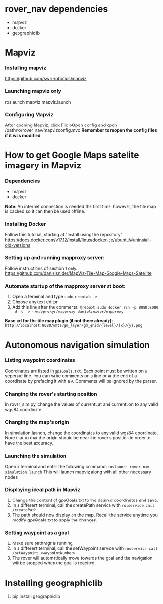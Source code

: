 # rover_nav dependencies
* mapviz
* docker
* geographiclib

# Mapviz

### Installing mapviz
https://github.com/swri-robotics/mapviz

### Launching mapviz only
roslaunch mapviz mapviz.launch

### Configuring Mapviz
After opening Mapviz, click File->Open config and open /path/to/rover_nav/mapvizconfig.mvc
**Remember to reopen the config files if it was modified**

# How to get Google Maps satelite imagery in Mapviz
### Dependencies
* mapviz
* docker

**Note:** An internet connection is needed the first time, however, the tile map is cached so it can then be used offline.

### Installing Docker
Follow this tutorial, starting at "Install using the repository"
https://docs.docker.com/v17.12/install/linux/docker-ce/ubuntu/#uninstall-old-versions

### Setting up and running mapproxy server:
Follow instructions of section 1 only.
https://github.com/danielsnider/MapViz-Tile-Map-Google-Maps-Satellite

### Automate startup of the mapproxy server at boot:
1. Open a terminal and type `sudo crontab -e`
2. Choose any text editor
3. Add this line after the comments: `@reboot sudo docker run -p 8080:8080 -d -t -v ~/mapproxy:/mapproxy danielsnider/mapproxy`

**Base url for the tile map plugin (if not there already):** `http://localhost:8080/wmts/gm_layer/gm_grid/{level}/{x}/{y}.png`

# Autonomous navigation simulation

### Listing waypoint coordinates
Coordinates are listed in `gpsGoals.txt`. Each point must be written on a seperate line. You can write comments on a line or at the end
of a coordinate by prefacing it with a `#`. Comments will be ignored by the parser.

### Changing the rover's starting position
In rover_sim.py, change the values of currentLat and currentLon to any valid wgs84 coordinate.

### Changing the map's origin
In simulation.launch, change the coordinates to any valid wgs84 coordinate. Note that to that the origin should be near the rover's position in order to have the best accuracy.

### Launching the simulation
Open a terminal and enter the following command: `roslaunch rover_nav simulation.launch`
This will launch mapviz along with all other necessary nodes.

### Displaying ideal path in Mapviz
1. Change the content of gpsGoals.txt to the desired coordinates and save.
2. In a different terminal, call the createPath service with `rosservice call /createPath`
3. The path should now display on the map. Recall the service anytime you modify gpsGoals.txt to apply the changes.

### Setting waypoint as a goal
1. Make sure pathMgr is running.
2. In a different terminal, call the setWaypoint service with `rosservice call /setWaypoint <waypointNumber>`
3. The rover will automatically move towards the goal and the navigation will be stopped when the goal is reached.

# Installing geographiclib
1. pip install geographiclib
